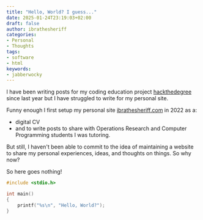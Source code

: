 ```yaml
---
title: "Hello, World? I guess..."
date: 2025-01-24T23:19:03+02:00
draft: false
author: ibrathesheriff
categories:
- Personal
- Thoughts
tags:
- software
- html
keywords:
- jabberwocky
---
```

I have been writing posts for my coding education project [hackthedegree](https://hackerbytes.hackthedegree.com/) since last year but I have struggled to write for my personal site.
<!--more-->
Funny enough I first setup my personal site [ibrathesheriff.com](https://ibrathesheriff.com/) in 2022 as a:
+ digital CV
+ and to write posts to share with Operations Research and Computer Programming students I was tutoring.

But still, I haven't been able to commit to the idea of maintaining a website to share my personal experiences, ideas, and thoughts on things. So why now?

So here goes nothing!

```c
#include <stdio.h>

int main()
{
    printf("%s\n", "Hello, World?");
}
```